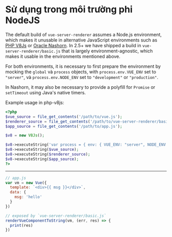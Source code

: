 # Sử dụng trong môi trường phi NodeJS

The default build of `vue-server-renderer` assumes a Node.js environment, which makes it unusable in alternative JavaScript environments such as [PHP V8Js](https://github.com/phpv8/v8js) or [Oracle Nashorn](https://docs.oracle.com/javase/8/docs/technotes/guides/scripting/nashorn/). In 2.5+ we have shipped a build in `vue-server-renderer/basic.js` that is largely environment-agnostic, which makes it usable in the environments mentioned above.

For both environments, it is necessary to first prepare the environment by mocking the `global` và `process` objects, with `process.env.VUE_ENV` set to `"server"`, và `process.env.NODE_ENV` set to `"development"` or `"production"`.

In Nashorn, it may also be necessary to provide a polyfill for `Promise` or `setTimeout` using Java's native timers.

Example usage in php-v8js:

``` php
<?php
$vue_source = file_get_contents('/path/to/vue.js');
$renderer_source = file_get_contents('/path/to/vue-server-renderer/basic.js');
$app_source = file_get_contents('/path/to/app.js');

$v8 = new V8Js();

$v8->executeString('var process = { env: { VUE_ENV: "server", NODE_ENV: "production" }}; this.global = { process: process };');
$v8->executeString($vue_source);
$v8->executeString($renderer_source);
$v8->executeString($app_source);
?>
```

---

``` js
// app.js
var vm = new Vue({
  template: `<div>{{ msg }}</div>`,
  data: {
    msg: 'hello'
  }
})

// exposed by `vue-server-renderer/basic.js`
renderVueComponentToString(vm, (err, res) => {
  print(res)
})
```
